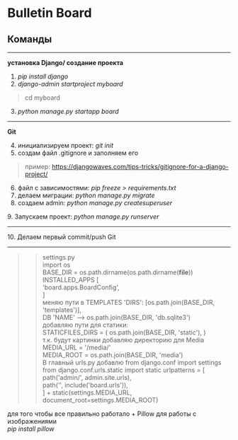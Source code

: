 # Bulletin Board
<h2>Команды</h2>
<hr>
<b>установка Django/ создание проекта</b>

1. <i>pip install django</i>
2. <i>django-admin startproject myboard</i>
> cd myboard
3. <i>python manage.py startapp board</i>
<hr> 
<b>Git</b>

4. инициализируем проект: <i>git init</i>
5. создам файл .gitignore и заполняем его
> пример: https://djangowaves.com/tips-tricks/gitignore-for-a-django-project/
6. файл с зависимостями: <i>pip freeze > requirements.txt</i>
7. делаем миграции: <i>python manage.py migrate</i>
8. создаем admin: <i>python manage.py createsuperuser
</i>
9. Запускаем проект: <i>python manage.py runserver</i>
   <hr>
10. Делаем первый commit/push Git
    <hr>


>>settings.py<br>
import os <br>
BASE_DIR = os.path.dirname(os.path.dirname(__file__))<br>
INSTALLED_APPS [
<br> 'board.apps.BoardConfig',
<br>]
<br> меняю пути в TEMPLATES
'DIRS': [os.path.join(BASE_DIR, 'templates')],<br>
DB 'NAME' --> os.path.join(BASE_DIR, 'db.sqlite3')<br>
добавляю пути для статики:<br>
STATICFILES_DIRS = (
    os.path.join(BASE_DIR, 'static'),
)<br>
т.к. будут картинки добавляю директорию для Media<br>
MEDIA_URL = '/media/'<br>
MEDIA_ROOT = os.path.join(BASE_DIR, 'media')<br>
В главный urls.py добавлю 
from django.conf import settings<br>
from django.conf.urls.static import static
urlpatterns = [<br>
    path('admin/', admin.site.urls),<br>
    path('', include('board.urls')),<br>
] + static(settings.MEDIA_URL, document_root=settings.MEDIA_ROOT)

для того чтобы все правильно работало + Pillow для работы с изображениями
<br>
<i>pip install pillow</i>
